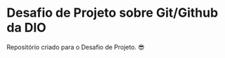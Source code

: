 # Desafio de Projeto sobre Git/Github da DIO

Repositório criado para o Desafio de Projeto. :sunglasses:

